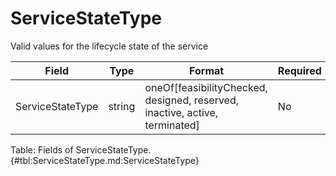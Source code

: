 <!--
    ATTENTION: This file was generated via gradle!
               Do NOT manually edit this file! Any such changes will be overwritten!
-->

# ServiceStateType

Valid values for the lifecycle state of the service

| Field | Type | Format | Required |
|-------|---|--------|---|
| ServiceStateType | string | oneOf[feasibilityChecked, designed, reserved, inactive, active, terminated] | No |

Table: Fields of ServiceStateType. {#tbl:ServiceStateType.md:ServiceStateType}
